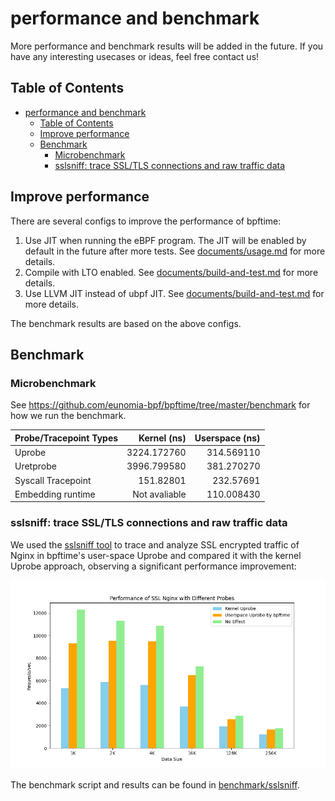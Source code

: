# performance and benchmark

More performance and benchmark results will be added in the future. If you have any interesting usecases or ideas, feel free contact us!

## Table of Contents

- [performance and benchmark](#performance-and-benchmark)
  - [Table of Contents](#table-of-contents)
  - [Improve performance](#improve-performance)
  - [Benchmark](#benchmark)
    - [Microbenchmark](#microbenchmark)
    - [sslsniff: trace SSL/TLS connections and raw traffic data](#sslsniff-trace-ssltls-connections-and-raw-traffic-data)

## Improve performance

There are several configs to improve the performance of bpftime:

1. Use JIT when running the eBPF program. The JIT will be enabled by default in the future after more tests. See [documents/usage.md](usage.md) for more details.
2. Compile with LTO enabled. See [documents/build-and-test.md](build-and-test.md) for more details.
3. Use LLVM JIT instead of ubpf JIT. See [documents/build-and-test.md](build-and-test.md) for more details.

The benchmark results are based on the above configs.

## Benchmark

### Microbenchmark

See <https://github.com/eunomia-bpf/bpftime/tree/master/benchmark> for how we run the benchmark.

| Probe/Tracepoint Types | Kernel (ns)  | Userspace (ns) |
|------------------------|-------------:|---------------:|
| Uprobe                 | 3224.172760  | 314.569110     |
| Uretprobe              | 3996.799580  | 381.270270     |
| Syscall Tracepoint     | 151.82801    | 232.57691      |
| Embedding runtime      | Not avaliable |  110.008430   |

### sslsniff: trace SSL/TLS connections and raw traffic data

We used the [sslsniff tool](https://github.com/eunomia-bpf/bpftime/tree/master/example/sslsniff) to trace and analyze SSL encrypted traffic of Nginx in bpftime's user-space Uprobe and compared it with the kernel Uprobe approach, observing a significant performance improvement:

![sslsniff](../../blogs/imgs/ssl-nginx.png)

The benchmark script and results can be found in [benchmark/sslsniff]([../../benchmark/sslsniff](https://github.com/eunomia-bpf/bpftime/tree/master/benchmark/ssl-nginx)).
